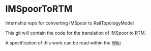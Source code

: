 # IMSpoorToRTM
Internship repo for converting IMSpoor to RailTopologyModel

This git will contain the code for the translation of IMSpoor to RTM.

A specification of this work can be read within the [Wiki](https://github.com/JVerbruggen/IMSpoorToRTM/wiki)
